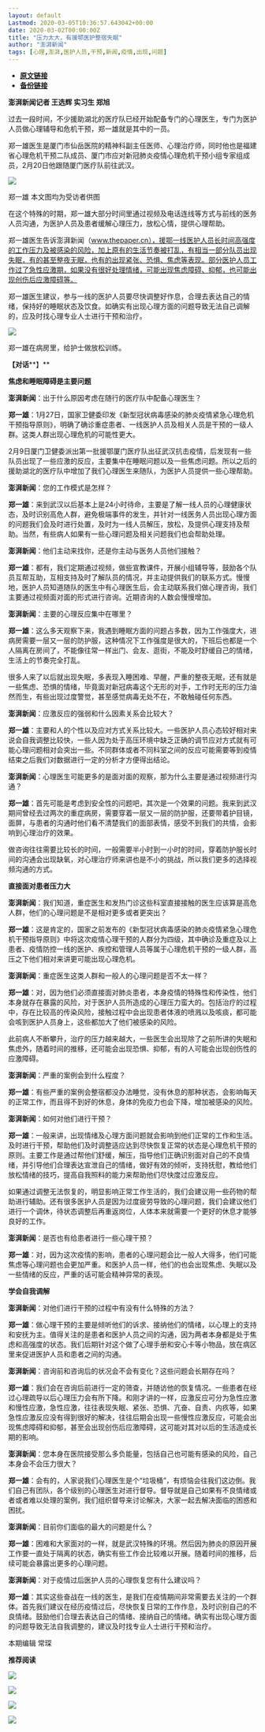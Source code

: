 ```yaml
---
layout: default
Lastmod: 2020-03-05T10:36:57.643042+00:00
date: 2020-03-02T00:00:00Z
title: "压力太大，有援鄂医护整宿失眠"
author: "澎湃新闻"
tags: [心理,澎湃,医护人员,干预,新闻,疫情,出现,问题]
---
```


* [**原文链接**](https://mp.weixin.qq.com/s/pd8wAwL19b6rTrW_fkX6Xg)
* [**备份链接**](http://archive.today/rePHC)


**澎湃新闻记者 王选辉 实习生 郑旭**

  

过去一段时间，不少援助湖北的医疗队已经开始配备专门的心理医生，专门为医护人员做心理辅导和危机干预，郑一雄就是其中的一员。

  
郑一雄医生是厦门市仙岳医院的精神科副主任医师、心理治疗师，同时他也是福建省心理危机干预二队成员、厦门市应对新冠肺炎疫情心理危机干预小组专家组成员，2月20日他跟随厦门医疗队前往武汉。  

  

![](/images/post/97e551be907a8207af2993b3273cb442.jpg)

郑一雄 本文图均为受访者供图

  
在这个特殊的时期，郑一雄大部分时间里通过视频及电话连线等方式与前线的医务人员沟通，为医护人员及患者缓解心理压力，放松心情，提供心理帮助。

  
郑一雄医生告诉澎湃新闻（www.thepaper.cn），援鄂一线医护人员长时间高强度的工作压力及被感染的风险，加上原有的生活节奏被打乱，有相当一部分队员出现失眠，有的甚至整夜无眠，也有的出现紧张、恐惧、焦虑等表现。部分医护人员工作过了急性应激期，如果没有很好处理情绪，可能出现焦虑障碍、抑郁，也可能出现创伤后应激障碍等。

  
郑一雄医生建议，参与一线的医护人员要尽快调整好作息，合理去表达自己的情绪，保持好的睡眠状态及饮食。如确实有出现心理方面的问题导致无法自己调解的，应及时找心理专业人士进行干预和治疗。  

  

![](/images/post/fdbf6a652b4881e47c348effe4b134d4.jpg)

郑一雄在病房里，给护士做放松训练。

  
**【对话****】**

**焦虑和睡眠障碍是主要问题**

**澎湃新闻**：出于什么原因考虑在随行的医疗队中配备心理医生？

  
**郑一雄**：1月27日，国家卫健委印发《新型冠状病毒感染的肺炎疫情紧急心理危机干预指导原则》，明确了确诊重症患者、一线医护人员及相关人员是干预的一级人群。这类人群出现心理危机的可能性更大。

  
2月9日厦门卫健委派出第一批援鄂厦门医疗队出征武汉抗击疫情，后发现有一些队员出现了一些应激的反应，主要集中在睡眠问题以及一些焦虑问题。所以之后的援助湖北的医疗队中增加了我们心理医生来随队，为医护人员提供一些心理帮助。

  
**澎湃新闻**：您的工作模式是怎样？

  
**郑一雄**：来到武汉以后基本上是24小时待命，主要是了解一线人员的心理健康状态，及时识别高危人群，避免极端事件的发生，并针对一线医务人员出现心理方面的问题我们会及时进行处置，及时为一线人员解压，放松，及提供心理支持及帮助。当然，有些病人如果有一些心理问题及相关问题我们也会帮助处理。

  
**澎湃新闻**：他们主动来找你，还是你主动与医务人员他们接触？

  
**郑一雄**：都有，我们定期通过视频，做些宣教课件，开展小组辅导等，鼓励各个队员互帮互助，互相支持及时了解队员的情况，并主动提供我们的联系方式。慢慢地，医护人员知道随队的医生中有心理医生后，会主动联系我们做心理咨询，我们主要通过视频面对面的形式进行咨询。近期咨询的人数会慢慢增加。

  
**澎湃新闻**：主要的心理反应集中在哪里？

  
**郑一雄**：这么多天观察下来，我遇到睡眠方面的问题占多数，因为工作强度大，进病房需要一层又一层的防护服，这种情况下工作强度是很大的，下班后也都是一个人隔离在房间了，不能像往常一样出门、会友、逛街，不能及时舒缓自己的情绪，生活上的节奏完全打乱。

  
很多人来了以后就出现失眠，多表现入睡困难、早醒，严重的整夜无眠，还有就是一些焦虑、恐惧的情绪，毕竟面对新冠病毒这个无形的对手，工作时无形的压力油然而生，有些出现过度警觉，甚至感觉病毒无处不在，不敢触碰任何东西。

  
**澎湃新闻**：应激反应的强弱和什么因素关系会比较大？

  
**郑一雄**：主要和人的个性以及应对方式关系比较大。一些医护人员心态较好相对来说会自我调整比较快，一些人因为处于高压环境中缺乏正确的调节应对方式就有可能心理问题相对会突出一些。不同群体或者不同科室之间的反应可能需要等到疫情结束之后我们对数据进行一定的分析才方便得出结论。

  
**澎湃新闻**：心理医生可能更多的是面对面的观察，那为什么主要是通过视频进行沟通？

  
**郑一雄**：首先可能是考虑到安全性的问题吧，其次是一个效果的问题。我来到武汉期间曾经去过两次的重症病房，需要穿着一层又一层的防护服，还要带着护目镜，面屏，与患者的沟通时他们看不清楚我们的面部表情，感受不到我们的共情，会影响到心理治疗的效果。

  
做咨询往往需要比较长的时间，一般需要半小时到一小时的时间，穿着防护服长时间的沟通会出现缺氧，对心理治疗师来讲也是不小的挑战，所以我们更多的选择视频沟通的方式。

  

**直接面对患者压力大**

**澎湃新闻**：我们知道，重症医生和发热门诊这些科室直接接触的医生应该算是高危人群，他们的心理问题是不是相对更多或者更突出？

  
**郑一雄**：这是肯定的，国家之前发布的《新型冠状病毒感染的肺炎疫情紧急心理危机干预指导原则》中将这次疫情心理干预的人群分为四级，其中确诊及重症及以上患者、疫情防控一线的医护、疾控和管理人员等属于心理危机干预的一级人群，高压之下他们相对来讲更可能出现心理危机。

  
**澎湃新闻**：重症医生这类人群和一般人的心理问题是否不太一样？

  
**郑一雄**：对，因为他们必须直接面对肺炎患者，本身疫情的特殊性和传染性，他们本身就存在暴露的风险，对于医护人员所造成的心理压力蛮大的。包括治疗的过程中，存在比较高的传染风险，接触过程中会出现患者体液的喷溅以及咳痰，都可能会咳到医护人员身上，这些都加大了他们被感染的风险。

  
此前病人不断攀升，治疗的压力越来越大，一些医生会出现除了之前所讲的失眠和焦虑外，随着时间的推移，还可能会出现恐惧、抑郁，有的人可能会出现创伤性的应激障碍。

  
**澎湃新闻**：严重的案例会到什么程度？

  
**郑一雄**：有些严重的案例会整宿都没办法睡觉，没有休息的那种状态，会影响每天的正常工作，而且得不到好的休息，身体的免疫力也会下降，增加被感染的风险。

  

**澎湃新闻**：如何对他们进行干预？

  
**郑一雄**：一般来讲，出现情绪及心理方面问题就会影响到他们正常的工作和生活。及时进行干预，帮助他们及时调整适应达到尽快恢复正常的状态是心理危机干预的原则。主要工作是通过帮他们舒缓，解压，指导他们正确识别面对自己的不良情绪，并引导他们合理表达宣泄自己的情绪，做好有效的倾听，支持抚慰，教给他们放松情绪的技巧，提高自我照料的能力来帮助他们尽快度过应激反应。

  
如果通过调整无法恢复的，明显影响正常工作生活的，我们会建议用一些药物的帮助进行辅助。还有很多医护人员是因为过度疲劳导致的心理问题，我们会建议他们进行一个调休，待状态调整后再重返岗位，人体本来就需要一个更好的休息才能够良好的工作。

  
**澎湃新闻**：是否也有给患者进行一些心理干预？

  
**郑一雄**：对，因为这次疫情的影响，患者的心理问题会比一般人大得多，他们可能焦虑等心理问题也会更加严重。和医护人员一样，他们的也会出现焦虑、失眠以及一些情绪的反应，严重的话可能会精神异常的表现。

  

**学会自我调解**

**澎湃新闻**：对他们进行干预的过程中有没有什么特殊的方法？

  
**郑一雄**：做心理干预的主要是倾听他们的诉求、接纳他们的情绪，以心理上的支持和安抚为主。值得关注的是患者和医护人员之间的沟通，因为两者本身都是处于焦虑和高强度的状态。我们后期针对这个做了心理手册和安心卡等小物品，放在病区里来促进医护人员和患者之间的沟通。

  
**澎湃新闻**：咨询前和咨询后的状况会不会有变化？这些问题会长期存在吗？

  
**郑一雄**：我们会在咨询后前进行一定的筛查，并随访他的恢复情况。一些患者在经过心理疏导以后心理压力会有所下降。和刚才讲的一样，应激反应可分为急性应激和慢性应激，急性应激，往往表现失眠、紧张、恐惧、亢奋、自责、内疚等，如果急性应激反应没有得到很好的解决，往往后期会出现一些慢性应激反应，可能会出现焦虑障碍和抑郁，甚至会出现创伤后应激障碍，这可能对其对以后的生活造成长期的影响。

  
**澎湃新闻**：您本身在医院接受那么多负能量，包括自己也可能有感染的风险，自己本身会不会压力很大？

  
**郑一雄**：会有的，人家说我们心理医生是个“垃圾桶”，有烦恼会往我们这边倒。我们自己有团队，各个级别的心理医生对进行督导。督导就是自己如果有不良情绪或者或者难以处理的案例，我们组织督导来讨论解决，大家一起去解决面临的困惑和困扰。

  
**澎湃新闻**：目前你们面临的最大的问题是什么？

  
**郑一雄**：困难和大家面对的一样，就是武汉特殊的环境。然后因为肺炎的原因开展工作要一直处于隔离的状态，确实有些工作会比较难以开展。随着时间的推移，后续可能会暴露出更多的心理问题。

  
**澎湃新闻**：对于疫情过后医护人员的心理恢复您有什么建议吗？

  
**郑一雄**：其实这些奋战在一线的医生，是我们在疫情期间非常需要去关注的一个群体。首先我们建议在经历疫情过后，尽快恢复日常的工作作息，及时识别自己的不良情绪。鼓励他们合理去表达自己的情绪、接纳自己的情绪。确实有出现心理方面的问题导致无法自我调整的，建议及时找专业人士进行干预和治疗。  

  

  

本期编辑 常琛  

  

**推荐阅读**

  

[![](/images/post/bfcdf769ac262801bec9b16cc6422555.jpg)](http://mp.weixin.qq.com/s?__biz=MjM5MzI5NTU3MQ==&mid=2651593304&idx=1&sn=671c6ca0c2dce031191827961bfc6acc&chksm=bd6187e48a160ef286888a28f152c27b9bee424aaf62b4785773dd82a50ef7da87681ec9c248&scene=21#wechat_redirect)

[![](/images/post/e8ccacbffdf511cddd49c428ad6e5ab3.jpg)](http://mp.weixin.qq.com/s?__biz=MjM5MzI5NTU3MQ==&mid=2651593389&idx=1&sn=4fc474dab2b95fbbcb5f3045cab47673&chksm=bd6187118a160e07658664371f334ae2f6d5244db0df811e2f62c821af19413ce0b44870cba5&scene=21#wechat_redirect)

[![](/images/post/f1f712a41c833b925f580fc6afb6134e.jpg)](http://mp.weixin.qq.com/s?__biz=MjM5MzI5NTU3MQ==&mid=2651592190&idx=1&sn=1c71ea092657d170ce72634620c5075e&chksm=bd6188428a160154df3260c291a14142a49847bdfdfdbd7d54f39d69d080fcb8db503724ac4a&scene=21#wechat_redirect)

[![](/images/post/faa036129172f4ba4cb775ad946d1eff.jpg)](https://a.app.qq.com/o/simple.jsp?pkgname=com.wondertek.paper)

